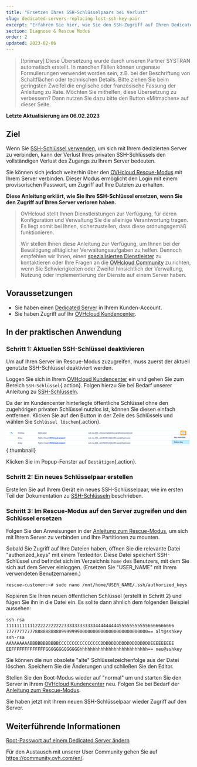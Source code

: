 ```yaml
---
title: "Ersetzen Ihres SSH-Schlüsselpaars bei Verlust"
slug: dedicated-servers-replacing-lost-ssh-key-pair
excerpt: "Erfahren Sie hier, wie Sie den SSH-Zugriff auf Ihren Dedicated Server wiederherstellen"
section: Diagnose & Rescue Modus
order: 2
updated: 2023-02-06
---
```


> [!primary]
> Diese Übersetzung wurde durch unseren Partner SYSTRAN automatisch erstellt. In manchen Fällen können ungenaue Formulierungen verwendet worden sein, z.B. bei der Beschriftung von Schaltflächen oder technischen Details. Bitte ziehen Sie beim geringsten Zweifel die englische oder französische Fassung der Anleitung zu Rate. Möchten Sie mithelfen, diese Übersetzung zu verbessern? Dann nutzen Sie dazu bitte den Button «Mitmachen» auf dieser Seite.
>

**Letzte Aktualisierung am 06.02.2023**

## Ziel

Wenn Sie [SSH-Schlüssel verwenden](https://docs.ovh.com/de/dedicated/ssh-schluessel-erzeugen/), um sich mit Ihrem dedizierten Server zu verbinden, kann der Verlust Ihres privaten SSH-Schlüssels den vollständigen Verlust des Zugangs zu Ihrem Server bedeuten.

Sie können sich jedoch weiterhin über den [OVHcloud Rescue-Modus](https://docs.ovh.com/de/dedicated/ovh-rescue/) mit Ihrem Server verbinden. Dieser Modus ermöglicht den Login mit einem provisorischen Passwort, um Zugriff auf Ihre Dateien zu erhalten.

**Diese Anleitung erklärt, wie Sie Ihre SSH-Schlüssel ersetzen, wenn Sie den Zugriff auf Ihren Server verloren haben.**

>
> OVHcloud stellt Ihnen Dienstleistungen zur Verfügung, für deren Konfiguration und Verwaltung Sie die alleinige Verantwortung tragen. Es liegt somit bei Ihnen, sicherzustellen, dass diese ordnungsgemäß funktionieren.
> 
> Wir stellen Ihnen diese Anleitung zur Verfügung, um Ihnen bei der Bewältigung alltäglicher Verwaltungsaufgaben zu helfen. Dennoch empfehlen wir Ihnen, einen [spezialisierten Dienstleister](https://partner.ovhcloud.com/de/directory/) zu kontaktieren oder Ihre Fragen an die [OVHcloud Community](https://community.ovh.com/en/) zu richten, wenn Sie Schwierigkeiten oder Zweifel hinsichtlich der Verwaltung, Nutzung oder Implementierung der Dienste auf einem Server haben.
>

## Voraussetzungen

- Sie haben einen [Dedicated Server](https://www.ovhcloud.com/de/bare-metal/) in Ihrem Kunden-Account.
- Sie haben Zugriff auf Ihr [OVHcloud Kundencenter](https://www.ovh.com/auth/?action=gotomanager&from=https://www.ovh.de/&ovhSubsidiary=de).

## In der praktischen Anwendung

### Schritt 1: Aktuellen SSH-Schlüssel deaktivieren

Um auf Ihren Server im Rescue-Modus zuzugreifen, muss zuerst der aktuell genutzte SSH-Schlüssel deaktiviert werden.

Loggen Sie sich in Ihrem [OVHcloud Kundencenter](https://www.ovh.com/auth/?action=gotomanager&from=https://www.ovh.de/&ovhSubsidiary=de) ein und gehen Sie zum Bereich `SSH-Schlüssel`{.action}. Folgen hierzu Sie bei Bedarf unserer Anleitung zu [SSH-Schlüsseln](https://docs.ovh.com/de/dedicated/ssh-schluessel-erzeugen/#cpsshkey).

Da der im Kundencenter hinterlegte öffentliche Schlüssel ohne den zugehörigen privaten Schlüssel nutzlos ist, können Sie diesen einfach entfernen. Klicken Sie auf den Button <i class="icons-ellipsis icons-border-rounded icons-masterbrand-blue"></i> in der Zeile des Schlüssels und wählen Sie `Schlüssel löschen`{.action}.

![Löschtaste](images/replace-lost-key-01.png){.thumbnail}

Klicken Sie im Popup-Fenster auf `Bestätigen`{.action}.

### Schritt 2: Ein neues Schlüsselpaar erstellen

Erstellen Sie auf Ihrem Gerät ein neues SSH-Schlüsselpaar, wie im ersten Teil der Dokumentation zu [SSH-Schlüsseln](https://docs.ovh.com/de/dedicated/ssh-schluessel-erzeugen/) beschrieben.

### Schritt 3: Im Rescue-Modus auf den Server zugreifen und den Schlüssel ersetzen

Folgen Sie den Anweisungen in der [Anleitung zum Rescue-Modus](https://docs.ovh.com/de/dedicated/ovh-rescue/), um sich mit Ihrem Server zu verbinden und Ihre Partitionen zu mounten.

Sobald Sie Zugriff auf Ihre Dateien haben, öffnen Sie die relevante Datei "authorized_keys" mit einem Texteditor. Diese Datei speichert SSH-Schlüssel und befindet sich im Verzeichnis `home` des Benutzers, mit dem Sie sich auf dem Server einloggen. (Ersetzen Sie "USER_NAME" mit Ihrem verwendeten Benutzernamen.)

```
rescue-customer:~# sudo nano /mnt/home/USER_NAME/.ssh/authorized_keys
```

Kopieren Sie Ihren neuen öffentlichen Schlüssel (erstellt in Schritt 2) und fügen Sie ihn in die Datei ein. Es sollte dann ähnlich dem folgenden Beispiel aussehen:

```console
ssh-rsa 1111111111122222222222333333333333444444444555555555556666666666
777777777778888888888999999900000000000000000000000000== alt@sshkey
ssh-rsa AAAAAAAAABBBBBBBBBBBCCCCCCCCCCCCCCCCDDDDDDDDDDDDDDDDDDDEEEEEEEEE
EEFFFFFFFFFFFFFGGGGGGGGGGGGGhhhhhhhhhhhhhhhhhhhhhhhhhh== neu@sshkey
```

Sie können die nun obsolete "alte" Schlüsselzeichenfolge aus der Datei löschen. Speichern Sie die Änderungen und schließen Sie den Editor.

Stellen Sie den Boot-Modus wieder auf "normal" um und starten Sie den Server in Ihrem [OVHcloud Kundencenter](https://www.ovh.com/auth/?action=gotomanager&from=https://www.ovh.de/&ovhSubsidiary=de) neu. Folgen Sie bei Bedarf der [Anleitung zum Rescue-Modus](https://docs.ovh.com/de/dedicated/ovh-rescue/).

Sie haben jetzt mit Ihrem neuen SSH-Schlüsselpaar wieder Zugriff auf den Server.

## Weiterführende Informationen

[Root-Passwort auf einem Dedicated Server ändern](https://docs.ovh.com/de/dedicated/root-passwort-aendern-linux-dedicated-server/)

Für den Austausch mit unserer User Community gehen Sie auf <https://community.ovh.com/en/>.
